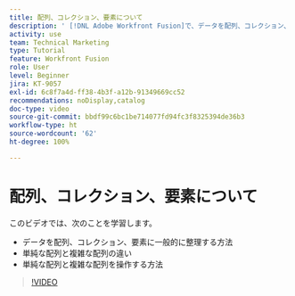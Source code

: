 ```yaml
---
title: 配列、コレクション、要素について
description: ' [!DNL Adobe Workfront Fusion]で、データを配列、コレクション、要素に整理する方法と、単純な配列および複雑な配列を操作する方法について説明します。'
activity: use
team: Technical Marketing
type: Tutorial
feature: Workfront Fusion
role: User
level: Beginner
jira: KT-9057
exl-id: 6c8f7a4d-ff38-4b3f-a12b-91349669cc52
recommendations: noDisplay,catalog
doc-type: video
source-git-commit: bbdf99c6bc1be714077fd94fc3f8325394de36b3
workflow-type: ht
source-wordcount: '62'
ht-degree: 100%

---
```


# 配列、コレクション、要素について

このビデオでは、次のことを学習します。

* データを配列、コレクション、要素に一般的に整理する方法
* 単純な配列と複雑な配列の違い
* 単純な配列と複雑な配列を操作する方法

>[!VIDEO](https://video.tv.adobe.com/v/335298/?quality=12&learn=on&enablevpops=1)
